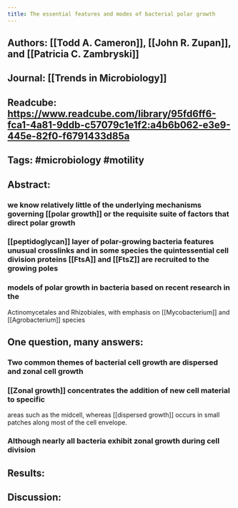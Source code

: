 ```yaml
---
title: The essential features and modes of bacterial polar growth
---
```


## **Authors**: [[Todd A. Cameron]], [[John R. Zupan]], and [[Patricia C. Zambryski]]

## **Journal**: [[Trends in Microbiology]]

## **Readcube**: https://www.readcube.com/library/95fd6ff6-fca1-4a81-9ddb-c57079c1e1f2:a4b6b062-e3e9-445e-82f0-f6791433d85a

## **Tags**: #microbiology #motility

## **Abstract**:
### we know relatively little of the underlying mechanisms governing [[polar growth]] or the requisite suite of factors that direct polar growth

### [[peptidoglycan]] layer of polar-growing bacteria features unusual crosslinks and in some species the quintessential cell division proteins [[FtsA]] and [[FtsZ]] are recruited to the growing poles

### models of polar growth in bacteria based on recent research in the 
Actinomycetales and Rhizobiales, with emphasis on [[Mycobacterium]] and 
[[Agrobacterium]] species

## **One question, many answers**:
### Two common themes of bacterial cell growth are dispersed and zonal cell growth

### [[Zonal growth]] concentrates the addition of new cell material to specific 
areas such as the midcell, whereas [[dispersed growth]] occurs in small 
patches along most of the cell envelope.

### Although nearly all bacteria exhibit zonal growth during cell division

## **Results**:

## **Discussion**:
